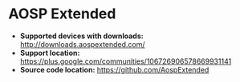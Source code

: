 # AOSP Extended

+ **Supported devices with downloads:** http://downloads.aospextended.com/
+ **Support location:** https://plus.google.com/communities/106726906578669931141
+ **Source code location:** https://github.com/AospExtended
